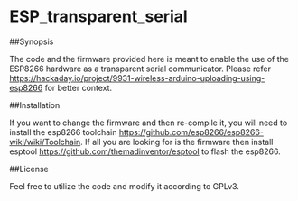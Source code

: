 # ESP_transparent_serial


##Synopsis

The code and the firmware provided here is meant to enable the use of the ESP8266 hardware as a transparent serial communicator. Please refer https://hackaday.io/project/9931-wireless-arduino-uploading-using-esp8266 for better context.

##Installation

If you want to change the firmware and then re-compile it, you will need to install the esp8266 toolchain https://github.com/esp8266/esp8266-wiki/wiki/Toolchain. If all you are looking for is the firmware then install esptool https://github.com/themadinventor/esptool to flash the esp8266.

##License

Feel free to utilize the code and modify it according to GPLv3.

